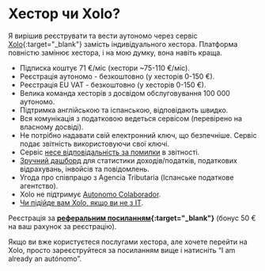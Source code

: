 # Хестор чи Xolo?

Я вирішив реєструвати та вести аутономо через сервіс [Xolo](https://bit.ly/xolosignup){:target="_blank"} замість
індивідуального хестора. Платформа повністю замінює хестора, і на мою думку, вона навіть краща.

- Підписка коштує 71 €/міс (хестори ~75-110 €/міс).
- Реєстрація аутономо - безкоштовно (у хесторів 0-150 €).
- Реєстрація EU VAT - безкоштовно (у хесторів 0-150 €).
- Велика команда хесторів з досвідом обслуговування 100 000 аутономо.
- Підтримка англійською та іспанською, відповідають швидко.
- Вся комунікація з податковою ведеться сервісом (перевірено на власному досвіді).
- Не потрібно надавати свій електронний ключ, що безпечніше. Сервіс подає звітність використовуючи свої ключі.
- Сервіс [несе відповідальність за помилки](#відповідальність-у-випадку-помилки) в звітності.
- [Зручний дашборд](#демо-дашборда-туторіали) для статистики доходів/податків, податкових відрахувань, інвойсів та
  повідомлень.
- Угода про співпрацю з Agencia Tributaria (Іспанське податкове агентство).
- Xolo не підтримує [Autonomo Colaborador](#autónomo-colaborador).
- [Чи підійде вам Xolo, якщо ви не з IT](#чи-підійде-вам-xolo-якщо-ви-не-з-it).

Реєстрація за **[реферальним посиланням](https://bit.ly/xolosignup){:target="_blank"}** (бонус 50 € на ваш рахунок за
реєстрацію).

Якщо ви вже користуєтеся послугами хестора, але хочете перейти на Xolo, просто зареєструйтеся за посиланням вище і
натисніть “I am already an autónomo”.
